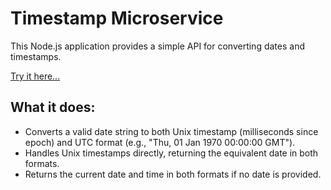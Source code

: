 # Timestamp Microservice

This Node.js application provides a simple API for converting dates and timestamps.

[Try it here...](https://timestamp.up.railway.app/)

## What it does:

- Converts a valid date string to both Unix timestamp (milliseconds since epoch) and UTC format (e.g., "Thu, 01 Jan 1970 00:00:00 GMT").
- Handles Unix timestamps directly, returning the equivalent date in both formats.
- Returns the current date and time in both formats if no date is provided.
